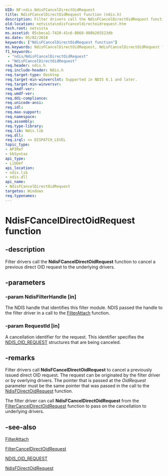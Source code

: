 ```yaml
---
UID: NF:ndis.NdisFCancelDirectOidRequest
title: NdisFCancelDirectOidRequest function (ndis.h)
description: Filter drivers call the NdisFCancelDirectOidRequest function to cancel a previous direct OID request to the underlying drivers.
old-location: netvista\ndisfcanceldirectoidrequest.htm
tech.root: netvista
ms.assetid: 05cbeca1-7420-41c6-8868-980b265523db
ms.date: 05/02/2018
keywords: ["NdisFCancelDirectOidRequest function"]
ms.keywords: NdisFCancelDirectOidRequest, NdisFCancelDirectOidRequest function [Network Drivers Starting with Windows Vista], ndis/NdisFCancelDirectOidRequest, ndis_request_direct_ref_48dc16f9-1c11-41de-9c37-91abed86b06c.xml, netvista.ndisfcanceldirectoidrequest
f1_keywords:
 - "ndis/NdisFCancelDirectOidRequest"
 - "NdisFCancelDirectOidRequest"
req.header: ndis.h
req.include-header: Ndis.h
req.target-type: Desktop
req.target-min-winverclnt: Supported in NDIS 6.1 and later.
req.target-min-winversvr: 
req.kmdf-ver: 
req.umdf-ver: 
req.ddi-compliance: 
req.unicode-ansi: 
req.idl: 
req.max-support: 
req.namespace: 
req.assembly: 
req.type-library: 
req.lib: Ndis.lib
req.dll: 
req.irql: <= DISPATCH_LEVEL
topic_type:
- APIRef
- kbSyntax
api_type:
- LibDef
api_location:
- ndis.lib
- ndis.dll
api_name:
- NdisFCancelDirectOidRequest
targetos: Windows
req.typenames: 
---
```


# NdisFCancelDirectOidRequest function


## -description


Filter drivers call the 
  <b>NdisFCancelDirectOidRequest</b> function to cancel a previous direct OID request to the underlying
  drivers.


## -parameters




### -param NdisFilterHandle [in]

The NDIS handle that identifies this filter module. NDIS passed the handle to the filter driver in
     a call to the 
     <a href="https://docs.microsoft.com/windows-hardware/drivers/ddi/ndis/nc-ndis-filter_attach">FilterAttach</a> function.


### -param RequestId [in]

A cancellation identifier for the request. This identifier specifies the 
     <a href="https://docs.microsoft.com/windows-hardware/drivers/ddi/ndis/ns-ndis-_ndis_oid_request">NDIS_OID_REQUEST</a> structures that are being
     canceled.


## -remarks



Filter drivers call 
    <b>NdisFCancelDirectOidRequest</b> to cancel a previously issued direct OID request. The request can be
    originated by the filter driver or by overlying drivers. The pointer that is passed at the 
    <i>OidRequest</i> parameter must be the same pointer that was passed in the call to the 
    <a href="https://docs.microsoft.com/windows-hardware/drivers/ddi/ndis/nf-ndis-ndisfdirectoidrequest">NdisFDirectOidRequest</a> function.

The filter driver can call 
    <b>NdisFCancelDirectOidRequest</b> from the 
    <a href="https://docs.microsoft.com/windows-hardware/drivers/ddi/ndis/nc-ndis-filter_cancel_direct_oid_request">
    FilterCancelDirectOidRequest</a> function to pass on the cancellation to underlying drivers.




## -see-also




<a href="https://docs.microsoft.com/windows-hardware/drivers/ddi/ndis/nc-ndis-filter_attach">FilterAttach</a>



<a href="https://docs.microsoft.com/windows-hardware/drivers/ddi/ndis/nc-ndis-filter_cancel_direct_oid_request">
   FilterCancelDirectOidRequest</a>



<a href="https://docs.microsoft.com/windows-hardware/drivers/ddi/ndis/ns-ndis-_ndis_oid_request">NDIS_OID_REQUEST</a>



<a href="https://docs.microsoft.com/windows-hardware/drivers/ddi/ndis/nf-ndis-ndisfdirectoidrequest">NdisFDirectOidRequest</a>
 

 

